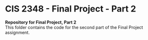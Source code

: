 # **CIS 2348 - Final Project - Part 2**
**Repository for Final Project, Part 2**<br>
This folder contains the code for the second part of the Final Project assignment. <br>
